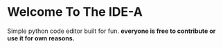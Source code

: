 # Welcome To The IDE-A

Simple python code editor built for fun. **everyone is free to contribute or use it for own reasons.**


